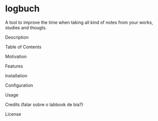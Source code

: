 # logbuch

A tool to improve the time when taking all kind of notes from your works, studies and thougts.

Description

Table of Contents

Motivation

Features

Installation

Configuration

Usage

Credits
(falar sobre o labbook de bia?)

License
